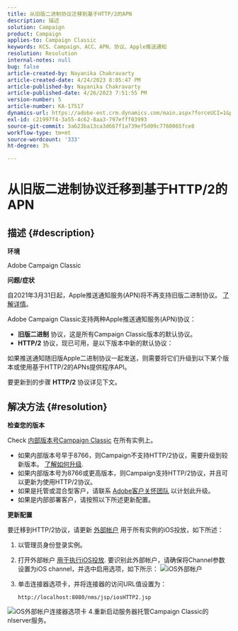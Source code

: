 ```yaml
---
title: 从旧版二进制协议迁移到基于HTTP/2的APN
description: 描述
solution: Campaign
product: Campaign
applies-to: Campaign Classic
keywords: KCS、Campaign、ACC、APN、协议、Apple推送通知
resolution: Resolution
internal-notes: null
bug: false
article-created-by: Nayanika Chakravarty
article-created-date: 4/24/2023 8:05:47 PM
article-published-by: Nayanika Chakravarty
article-published-date: 4/26/2023 7:51:55 PM
version-number: 5
article-number: KA-17517
dynamics-url: https://adobe-ent.crm.dynamics.com/main.aspx?forceUCI=1&pagetype=entityrecord&etn=knowledgearticle&id=baa73d61-dbe2-ed11-a7c7-6045bd006239
exl-id: c21997f4-3a55-4c62-8aa3-797efff03993
source-git-commit: 3a623ba13ca3d667f1a739ef5d09c7760065fce8
workflow-type: tm+mt
source-wordcount: '333'
ht-degree: 3%

---
```


# 从旧版二进制协议迁移到基于HTTP/2的APN

## 描述 {#description}


<b>环境</b>

Adobe Campaign Classic

<b>问题/症状</b>

自2021年3月31日起，Apple推送通知服务(APN)将不再支持旧版二进制协议。 [了解详情](https://developer.apple.com/news/?id=c88acm2b)。

Adobe Campaign Classic支持两种Apple推送通知服务(APN)协议：

- <b>旧版二进制</b> 协议，这是所有Campaign Classic版本的默认协议。
- <b>HTTP/2</b> 协议，现已可用，是以下版本中新的默认协议：


如果推送通知随旧版Apple二进制协议一起发送，则需要将它们升级到以下某个版本或使用基于HTTP/2的APNs提供程序API。

要更新到的步骤 <b>HTTP/2</b> 协议详见下文。


## 解决方法 {#resolution}


<b>检查您的版本</b>

Check [内部版本号Campaign Classic](https://experienceleague.adobe.com/docs/campaign-classic/using/getting-started/starting-with-adobe-campaign/launching-adobe-campaign.html?lang=en#getting-your-campaign-version) 在所有实例上。

- 如果内部版本号早于8766，则Campaign不支持HTTP/2协议，需要升级到较新版本。 [了解如何升级](https://experienceleague.adobe.com/docs/campaign-classic/using/monitoring-campaign-classic/updating-adobe-campaign/build-upgrade.html?lang=en#performing-a-build-upgrade).
- 如果内部版本号为8766或更高版本，则Campaign支持HTTP/2协议，并且可以更新为使用HTTP/2协议。
- 如果是托管或混合型客户，请联系 [Adobe客户关怀团队](https://experienceleague.adobe.com/docs/customer-one/using/home.html?lang=en) 以计划此升级。
- 如果是内部部署客户，请按照以下所述更新配置。


<b>更新配置</b>

要迁移到HTTP/2协议，请更新 [外部帐户](https://experienceleague.adobe.com/docs/campaign-classic/using/installing-campaign-classic/accessing-external-database/external-accounts.html?lang=en) 用于所有实例的iOS投放，如下所述：

1. 以管理员身份登录实例。
2. 打开外部帐户 [用于执行iOS投放](https://experienceleague.adobe.com/docs/campaign-classic/using/sending-messages/sending-push-notifications/configure-the-mobile-app/configuring-the-mobile-application.html?lang=en). 要识别此外部帐户，请确保将Channel参数设置为iOS channel，并选中启用选项，如下所示：    ![iOS外部帐户](https://helpx.adobe.com/content/dam/help/en/campaign/kb/migrate-to-http2/jcr_content/main-pars/procedure/proc_par/step_1/step_par/image/iOS-ext-account.png "iOS-ext-account")
3. 单击连接器选项卡，并将连接器的访问URL值设置为：

   ```
   http://localhost:8080/nms/jsp/iosHTTP2.jsp
   ```

![iOS外部帐户连接器选项卡](https://helpx.adobe.com/content/dam/help/en/campaign/kb/migrate-to-http2/jcr_content/main-pars/procedure/proc_par/step/step_par/image/iOs-ext-account-connector.png "iOs-ext-account-connector")
4.重新启动服务器托管Campaign Classic的nlserver服务。
